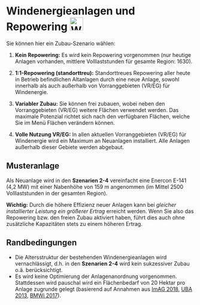 # Windenergieanlagen und Repowering <img src="../../static/stemp_abw/img/energy_icons/Stromerzeuger_Windenergieanlage.svg" alt="WEA" width="35">

Sie können hier ein Zubau-Szenario wählen:

1. **Kein Repowering:** Es wird kein Repowering vorgenommen (nur heutige Anlagen vorhanden, mittlere Volllaststunden für gesamte Region: 1630).

2. **1:1-Repowering (standorttreu):** Standorttreues Repowering aller heute in Betrieb befindlichen Altanlagen durch eine neue Anlage, sowohl innerhalb als auch außerhalb von Vorranggebieten (VR/EG) für Windenergie. 

3. **Variabler Zubau:** Sie können frei zubauen, wobei neben den Vorranggebieten (VR/EG) weitere Flächen verwendet werden. Das maximale Potenzial richtet sich nach den verfügbaren Flächen, welche Sie im Menü Flächen verändern können.

4. **Volle Nutzung VR/EG:** In allen aktuellen Vorranggebieten (VR/EG) für Windenergie wird ein Maximum an Neuanlagen installiert. Alle Anlagen außerhalb dieser Gebiete werden abgebaut.

## Musteranlage

Als Neuanlage wird in den **Szenarien 2-4** vereinfacht eine Enercon E-141 (4,2 MW) mit einer Nabenhöhe von 159 m angenommen (im Mittel 2500 Volllaststunden in der gesamten Region).

**Wichtig:** Durch die höhere Effizienz neuer Anlagen kann bei _gleicher installierter Leistung ein größerer Ertrag_ erreicht werden. Wenn Sie also das Repowering bzw. den freien Zubau aktiviert haben, führt dies auch ohne zusätzliche Kapazitäten stets zu einem höheren Ertrag.

## Randbedingungen

- Die Altersstruktur der bestehenden Windenergieanlagen wird vernachlässigt, d.h. in den **Szenarien 2-4** wird kein sukzessiver Zubau o.ä. berücksichtigt.
- Es wird keine Optimierung der Anlagenanordnung vorgenommen. Stattdessen wird pauschal wird ein Flächenbedarf von 20 Hektar pro Anlage zugrunde gelegt (basierend auf Annahmen aus
<a href="https://mlv.sachsen-anhalt.de/fileadmin/Bibliothek/Politik_und_Verwaltung/MLV/MLV/Service/Publikationen/Abschlussbericht-Repowering-2018.pdf" target="_blank">ImAG 2018</a>, 
<a href="https://www.umweltbundesamt.de/sites/default/files/medien/378/publikationen/potenzial_der_windenergie.pdf" target="_blank">UBA 2013</a>,
<a href="https://www.bmwi.de/Redaktion/DE/Downloads/B/berichtsmodul-2-modelle-und-modellverbund.pdf" target="_blank">BMWi 2017</a>).
